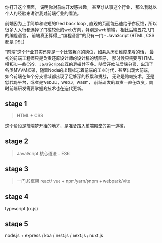 
你打开这个页面， 说明你对前端开发感兴趣， 甚至想从事这个行业， 那么我就以个人的经验来讲讲我对前端行业的看法。

前端因为上手简单和较短的feed back loop , 直观的页面能迅速给予你反馈，所以很多人入行都选择了门槛较低的web方向，特别是web前端， 相比后端五花八门的编程语言， 前端真正算得上“编程语言”的只有一门 -  JavaScript (HTML, CSS 都是 DSL)

“前端”这个行业其实还算是一个比较新兴的岗位，如果从历史维度来看的话， 最初的前端工程师只是负责还原设计师的设计稿的切图仔， 那时候只需要写HTML模板和一些CSS，JavaScript交互的逻辑并不多。随后开始前后端分离，出现了各类MVVM框架，随着Node的出现标志着前端的工业时代，甚至出现大前端， 如今前端在每个分支领域都出现了足够深的积累和挑战， 无论是跨端技术，还是低代码平台，或者是web3D，web3，wasm， 前端研发的职责一直在改变，同时前端研发需要掌握的技术也在迭代更新。


## stage 1   
> HTML + CSS

这个阶段是前端梦开始的地方，是准备踏入前端殿堂的第一道槛， 


## stage 2  
> JavaScript 核心语法 + ES6

## stage 3   
> 一门JS框架 
react/ vue + npm/yarn/pnpm  + webpack/vite

## stage 4 
typescript   (rx.js)

## stage 5  
node.js  + express / koa / nest.js / next.js / nuxt.js 
